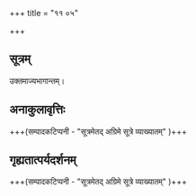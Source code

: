 +++
title = "११ ०५"

+++
## सूत्रम्
उक्तमाज्यभागान्तम्।

## अनाकुलावृत्तिः
+++(सम्पादकटिप्पनी - "सूत्रमेतद् अग्रिमे सूत्रे व्याख्यातम्" )+++

## गृह्यतात्पर्यदर्शनम्
+++(सम्पादकटिप्पनी - "सूत्रमेतद् अग्रिमे सूत्रे व्याख्यातम्" )+++
